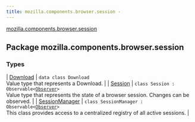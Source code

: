 ```yaml
---
title: mozilla.components.browser.session - 
---
```


[mozilla.components.browser.session](./index.html)

## Package mozilla.components.browser.session

### Types

| [Download](-download/index.html) | `data class Download`<br>Value type that represents a Download. |
| [Session](-session/index.html) | `class Session : Observable<`[`Observer`](-session/-observer/index.html)`>`<br>Value type that represents the state of a browser session. Changes can be observed. |
| [SessionManager](-session-manager/index.html) | `class SessionManager : Observable<`[`Observer`](-session-manager/-observer/index.html)`>`<br>This class provides access to a centralized registry of all active sessions. |


